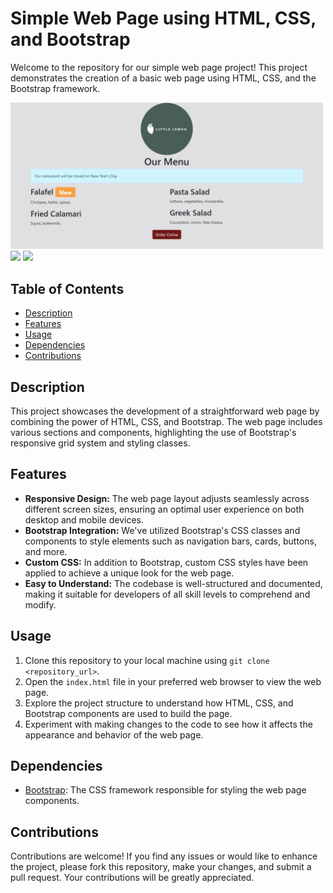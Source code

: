 # Simple Web Page using HTML, CSS, and Bootstrap

Welcome to the repository for our simple web page project! This project demonstrates the creation of a basic web page using HTML, CSS, and the Bootstrap framework.

<img src="readme-images/pic1.jpeg" width=500>

<img src="readme-images/pic2.jpeg" width=500>

<img src="readme-images/pic5.jpeg" width=500>


## Table of Contents

- [Description](#description)
- [Features](#features)
- [Usage](#usage)
- [Dependencies](#dependencies)
- [Contributions](#contributions)

## Description

This project showcases the development of a straightforward web page by combining the power of HTML, CSS, and Bootstrap. The web page includes various sections and components, highlighting the use of Bootstrap's responsive grid system and styling classes.

## Features

- **Responsive Design:** The web page layout adjusts seamlessly across different screen sizes, ensuring an optimal user experience on both desktop and mobile devices.
- **Bootstrap Integration:** We've utilized Bootstrap's CSS classes and components to style elements such as navigation bars, cards, buttons, and more.
- **Custom CSS:** In addition to Bootstrap, custom CSS styles have been applied to achieve a unique look for the web page.
- **Easy to Understand:** The codebase is well-structured and documented, making it suitable for developers of all skill levels to comprehend and modify.

## Usage

1. Clone this repository to your local machine using `git clone <repository_url>`.
2. Open the `index.html` file in your preferred web browser to view the web page.
3. Explore the project structure to understand how HTML, CSS, and Bootstrap components are used to build the page.
4. Experiment with making changes to the code to see how it affects the appearance and behavior of the web page.

## Dependencies

- [Bootstrap](https://getbootstrap.com/): The CSS framework responsible for styling the web page components.


## Contributions

Contributions are welcome! If you find any issues or would like to enhance the project, please fork this repository, make your changes, and submit a pull request. Your contributions will be greatly appreciated.
